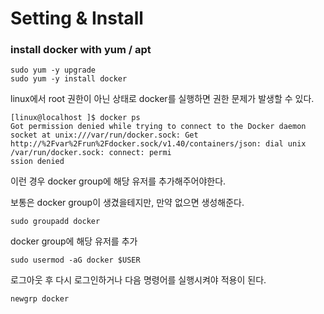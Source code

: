 # Setting & Install
### install docker with yum / apt
```
sudo yum -y upgrade
sudo yum -y install docker
```
linux에서 root 권한이 아닌 상태로 docker를 실행하면 권한 문제가 발생할 수 있다.
```
[linux@localhost ]$ docker ps
Got permission denied while trying to connect to the Docker daemon socket at unix:///var/run/docker.sock: Get http://%2Fvar%2Frun%2Fdocker.sock/v1.40/containers/json: dial unix /var/run/docker.sock: connect: permi
ssion denied
```
이런 경우 docker group에 해당 유저를 추가해주어야한다.

보통은 docker group이 생겼을테지만, 만약 없으면 생성해준다.
```
sudo groupadd docker
```
docker group에 해당 유저를 추가
```
sudo usermod -aG docker $USER
```
로그아웃 후 다시 로그인하거나 다음 명령어를 실행시켜야 적용이 된다.
```
newgrp docker
```
